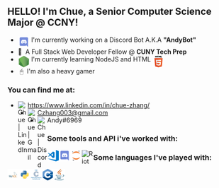 ## HELLO! I'm Chue, a Senior Computer Science Major @ CCNY!
- <img align="middle" alt="Discord" width="26px" src="https://raw.githubusercontent.com/github/explore/master/topics/discord/discord.png"/> I'm currently working on a Discord Bot A.K.A **"AndyBot"**
- 🌃 &nbsp;A Full Stack Web Developer Fellow @ **CUNY Tech Prep** 
- <img align="middle" alt="Node.js" width="26px" src="https://raw.githubusercontent.com/github/explore/80688e429a7d4ef2fca1e82350fe8e3517d3494d/topics/nodejs/nodejs.png"/> I'm currently learning NodeJS and HTML <img align="middle" alt="HTML" width="26px" src="https://raw.githubusercontent.com/github/explore/master/topics/html/html.png"/>
-  &nbsp;🖱 &nbsp;I'm also a heavy gamer

### You can find me at:

- <img align="left" alt="Chue | LinkedIn" width="22px" src="https://cdn.jsdelivr.net/npm/simple-icons@v3/icons/linkedin.svg" />https://www.linkedin.com/in/chue-zhang/
- <img align="left" alt="Chue | Gmail" width="22px" src="https://raw.githubusercontent.com/simple-icons/simple-icons/55a3163a72055b34964218325eb782d978efd661/icons/google.svg" />Czhang003@gmail.com
- <img align="left" alt="Chue | Discord" width="22px" src="https://raw.githubusercontent.com/simple-icons/simple-icons/55a3163a72055b34964218325eb782d978efd661/icons/discord.svg" />Andy#6969

### Some tools and API i've worked with:

<img align="left" alt="VScode" width="26px" src="https://raw.githubusercontent.com/github/explore/80688e429a7d4ef2fca1e82350fe8e3517d3494d/topics/visual-studio-code/visual-studio-code.png" />
<img align="left" alt="Discord" width="26px" src="https://raw.githubusercontent.com/github/explore/master/topics/discord/discord.png" />
<img align="left" alt="Jupyter" width="26px" src="https://raw.githubusercontent.com/github/explore/master/topics/jupyter-notebook/jupyter-notebook.png" />
<img align="left" alt="Riot" width="26px" src="https://img.icons8.com/color/48/000000/riot-games.png" />

### Some languages I've played with:
<img align="left" alt="MySQL" width="26px" src="https://raw.githubusercontent.com/github/explore/80688e429a7d4ef2fca1e82350fe8e3517d3494d/topics/mysql/mysql.png" />
<img align="left" alt="Python" width="26px" src="https://raw.githubusercontent.com/github/explore/80688e429a7d4ef2fca1e82350fe8e3517d3494d/topics/python/python.png" />
<img align="left" alt="C" width="26px" src="https://raw.githubusercontent.com/github/explore/master/topics/c/c.png" />
<img align="left" alt="C++" width="26px" src="https://raw.githubusercontent.com/github/explore/master/topics/cpp/cpp.png" />
<img align="left" alt="Java" width="26px" src="https://raw.githubusercontent.com/github/explore/master/topics/java/java.png" />



